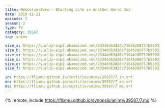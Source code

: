 ```yaml
---
title: Re&colon;Zero − Starting Life in Another World 2nd
date: 2010-11-21
episode: 7
season: 2
type: TV
category: 39587
tag: anime

size_a: https://vuclip-eip2.akamaized.net/2334dd63d26c7164b288757b55933384/vp63207_V20210508025905/hlsc_e2931_2.m3u8
size_b: https://vuclip-eip2.akamaized.net/2334dd63d26c7164b288757b55933384/vp63207_V20210508025905/hlsc_e2931_3.m3u8
size_c: https://vuclip-eip2.akamaized.net/2334dd63d26c7164b288757b55933384/vp63207_V20210508025905/hlsc_e2931_4.m3u8
size_d: https://vuclip-eip2.akamaized.net/2334dd63d26c7164b288757b55933384/vp63207_V20210508025905/hlsc_e2931_5.m3u8
size_e: https://vuclip-eip2.akamaized.net/2334dd63d26c7164b288757b55933384/vp63207_V20210508025905/hlsc_e2931_6.m3u8
size_f: https://vuclip-eip2.akamaized.net/2334dd63d26c7164b288757b55933384/vp63207_V20210508025905/hlsc_e2931_7.m3u8

in: https://flixmu.github.io/subtitle/anime/39587/7_in.srt
en: https://flixmu.github.io/subtitle/anime/39587/7_en.srt
ms: https://flixmu.github.io/subtitle/anime/39587/7_ms.srt
---
```

{% remote_include https://flixmu.github.io/synopsis/anime/39587/7.md %}
